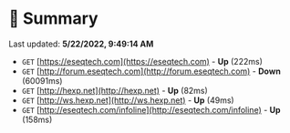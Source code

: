 # 📖 Summary
Last updated: **5/22/2022, 9:49:14 AM**

- `GET` [https://eseqtech.com](https://eseqtech.com) - **Up** (222ms)
- `GET` [http://forum.eseqtech.com](http://forum.eseqtech.com) - **Down** (60091ms)
- `GET` [http://hexp.net](http://hexp.net) - **Up** (82ms)
- `GET` [http://ws.hexp.net](http://ws.hexp.net) - **Up** (49ms)
- `GET` [http://eseqtech.com/infoline](http://eseqtech.com/infoline) - **Up** (158ms)
